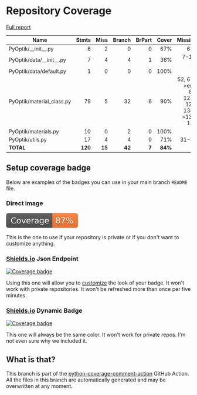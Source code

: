# Repository Coverage

[Full report](https://htmlpreview.github.io/?https://github.com/MartinPdeS/PyOptik/blob/python-coverage-comment-action-data/htmlcov/index.html)

| Name                         |    Stmts |     Miss |   Branch |   BrPart |   Cover |   Missing |
|----------------------------- | -------: | -------: | -------: | -------: | ------: | --------: |
| PyOptik/\_\_init\_\_.py      |        6 |        2 |        0 |        0 |     67% |       6-7 |
| PyOptik/data/\_\_init\_\_.py |        7 |        4 |        4 |        1 |     36% |  7-10, 14 |
| PyOptik/data/default.py      |        1 |        0 |        0 |        0 |    100% |           |
| PyOptik/material\_class.py   |       79 |        5 |       32 |        6 |     90% |52, 67->exit, 88, 121-122, 134->137, 138 |
| PyOptik/materials.py         |       10 |        0 |        2 |        0 |    100% |           |
| PyOptik/utils.py             |       17 |        4 |        4 |        0 |     71% |     31-34 |
|                    **TOTAL** |  **120** |   **15** |   **42** |    **7** | **84%** |           |


## Setup coverage badge

Below are examples of the badges you can use in your main branch `README` file.

### Direct image

[![Coverage badge](https://raw.githubusercontent.com/MartinPdeS/PyOptik/python-coverage-comment-action-data/badge.svg)](https://htmlpreview.github.io/?https://github.com/MartinPdeS/PyOptik/blob/python-coverage-comment-action-data/htmlcov/index.html)

This is the one to use if your repository is private or if you don't want to customize anything.

### [Shields.io](https://shields.io) Json Endpoint

[![Coverage badge](https://img.shields.io/endpoint?url=https://raw.githubusercontent.com/MartinPdeS/PyOptik/python-coverage-comment-action-data/endpoint.json)](https://htmlpreview.github.io/?https://github.com/MartinPdeS/PyOptik/blob/python-coverage-comment-action-data/htmlcov/index.html)

Using this one will allow you to [customize](https://shields.io/endpoint) the look of your badge.
It won't work with private repositories. It won't be refreshed more than once per five minutes.

### [Shields.io](https://shields.io) Dynamic Badge

[![Coverage badge](https://img.shields.io/badge/dynamic/json?color=brightgreen&label=coverage&query=%24.message&url=https%3A%2F%2Fraw.githubusercontent.com%2FMartinPdeS%2FPyOptik%2Fpython-coverage-comment-action-data%2Fendpoint.json)](https://htmlpreview.github.io/?https://github.com/MartinPdeS/PyOptik/blob/python-coverage-comment-action-data/htmlcov/index.html)

This one will always be the same color. It won't work for private repos. I'm not even sure why we included it.

## What is that?

This branch is part of the
[python-coverage-comment-action](https://github.com/marketplace/actions/python-coverage-comment)
GitHub Action. All the files in this branch are automatically generated and may be
overwritten at any moment.